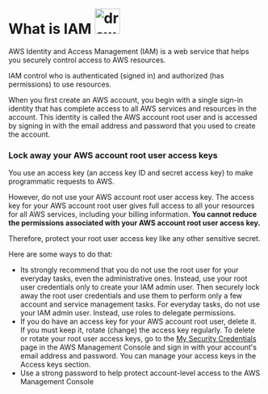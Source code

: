 # What is IAM  <Image src="images/iam.png" alt="drawing" width="50"/>

AWS Identity and Access Management (IAM) is a web service that helps you securely control access to AWS resources.

IAM control who is authenticated (signed in) and authorized (has permissions) to use resources.

When you first create an AWS account, you begin with a single sign-in identity that has complete access to all AWS services and resources in the account. This identity is called the AWS account root user and is accessed by signing in with the email address and password that you used to create the account.

### Lock away your AWS account root user access keys

You use an access key (an access key ID and secret access key) to make programmatic requests to AWS.

However, do not use your AWS account root user access key. The access key for your AWS account root user gives full access to all your resources for all AWS services, including your billing information. **You cannot reduce the permissions associated with your AWS account root user access key.**

Therefore, protect your root user access key like  any other sensitive secret.

Here are some ways to do that:

* Its strongly recommend that you do not use the root user for your everyday tasks, even the administrative ones. Instead, use your root user credentials only to create your IAM admin user. Then securely lock away the root user credentials and use them to perform only a few account and service management tasks. For everyday tasks, do not use your IAM admin user. Instead, use roles to delegate permissions.
* If you do have an access key for your AWS account root user, delete it. If you must keep it, rotate (change) the access key regularly. To delete or rotate your root user access keys, go to the [My Security Credentials](https://console.aws.amazon.com/iam/home?#security_credential) page in the AWS Management Console and sign in with your account's email address and password. You can manage your access keys in the Access keys section.
* Use a strong password to help protect account-level access to the AWS Management Console